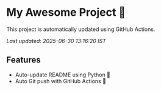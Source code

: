 # My Awesome Project 🚀

This project is automatically updated using GitHub Actions.

_Last updated: 2025-06-30 13:16:20 IST_

## Features
- Auto-update README using Python 🐍
- Auto Git push with GitHub Actions 🤖
